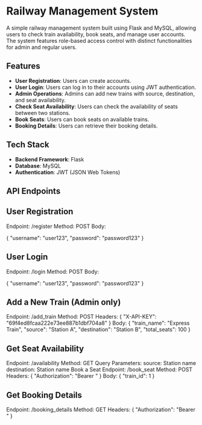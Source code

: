 # Railway Management System

A simple railway management system built using Flask and MySQL, allowing users to check train availability, book seats, and manage user accounts. The system features role-based access control with distinct functionalities for admin and regular users.

## Features

- **User Registration**: Users can create accounts.
- **User Login**: Users can log in to their accounts using JWT authentication.
- **Admin Operations**: Admins can add new trains with source, destination, and seat availability.
- **Check Seat Availability**: Users can check the availability of seats between two stations.
- **Book Seats**: Users can book seats on available trains.
- **Booking Details**: Users can retrieve their booking details.

## Tech Stack

- **Backend Framework**: Flask
- **Database**: MySQL
- **Authentication**: JWT (JSON Web Tokens)

## API Endpoints

## User Registration

Endpoint: /register
Method: POST
Body:

{
    "username": "user123",
    "password": "password123"
}

## User Login
Endpoint: /login
Method: POST
Body:

{
    "username": "user123",
    "password": "password123"
}

## Add a New Train (Admin only)
Endpoint: /add_train
Method: POST
Headers:
{
    "X-API-KEY": "69f4ed8fcaa222e73ee887b1dbf704a8"
}
Body:
{
    "train_name": "Express Train",
    "source": "Station A",
    "destination": "Station B",
    "total_seats": 100
}

## Get Seat Availability
Endpoint: /availability
Method: GET
Query Parameters:
source: Station name
destination: Station name
Book a Seat
Endpoint: /book_seat
Method: POST
Headers:
{
    "Authorization": "Bearer <token>"
}
Body:
{
    "train_id": 1
}

## Get Booking Details
Endpoint: /booking_details
Method: GET
Headers:
{
    "Authorization": "Bearer <token>"
}
